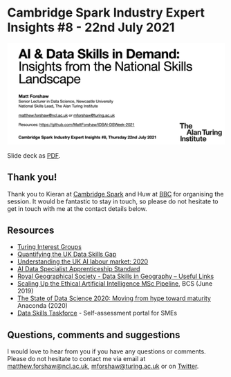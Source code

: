 # Cambridge Spark Industry Expert Insights #8 - 22nd July 2021

<img src="mainslide.png" alt="Cambridge Spark Industry Expert Insights #8 - Monday 22nd July 2021" />

Slide deck as <a href="Skills Landscape - Cambridge Spark BBC - July 2021.pdf">PDF</a>.

## Thank you!
Thank you to Kieran at <a href="https://www.cambridgespark.com/">Cambridge Spark</a> and Huw at <a href="https://bbc.co.uk">BBC</a> for organising the session. It would be fantastic to stay in touch, so please do not hesitate to get in touch with me at the contact details below.

## Resources
- [Turing Interest Groups](https://www.turing.ac.uk/research/interest-groups/)
- [Quantifying the UK Data Skills Gap](https://www.gov.uk/government/publications/quantifying-the-uk-data-skills-gap/quantifying-the-uk-data-skills-gap-full-report)
- [Understanding the UK AI labour market: 2020](https://www.gov.uk/government/publications/understanding-the-uk-ai-labour-market-2020)
- [AI Data Specialist Apprenticeship Standard](https://www.instituteforapprenticeships.org/apprenticeship-standards/artificial-intelligence-(ai)-data-specialist-v1-0)
- [Royal Geographical Society - Data Skills in Geography – Useful Links](https://www.rgs.org/schools/teaching-resources/data-skills-in-geography-%E2%80%93-useful-links/)
- [Scaling Up the Ethical Artificial Intelligence MSc Pipeline](https://www.bcs.org/media/3047/ethical-ai.pdf), BCS (June 2019)
- [The State of Data Science 2020: Moving from hype toward maturity](https://www.anaconda.com/state-of-data-science-2020) Anaconda (2020)
- [Data Skills Taskforce](https://www.dataskillstaskforce.com/) - Self-assessment portal for SMEs

## Questions, comments and suggestions
I would love to hear from you if you have any questions or comments. Please do not hesitate to contact me via email at matthew.forshaw@ncl.ac.uk, mforshaw@turing.ac.uk or on [Twitter](https://twitter.com/mattforshaw).
